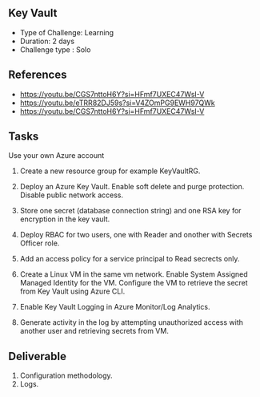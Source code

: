 ## Key Vault

- Type of Challenge: Learning
- Duration: 2 days
- Challenge type : Solo

## References

- https://youtu.be/CGS7nttoH6Y?si=HFmf7UXEC47WsI-V
- https://youtu.be/eTRR82DJ59s?si=V4ZOmPG9EWH97QWk
- https://youtu.be/CGS7nttoH6Y?si=HFmf7UXEC47WsI-V

## Tasks

Use your own Azure account

1. Create a new resource group for example KeyVaultRG. 
2. Deploy an Azure Key Vault. Enable soft delete and purge protection. Disable public network access.
3. Store one secret (database connection string) and one RSA key for encryption in the key vault.
4. Deploy RBAC for two users, one with Reader and onother with Secrets Officer role.
5. Add an access policy for a service principal to Read secrects only.
6. Create a Linux VM in the same vm network. Enable System Assigned Managed Identity for the VM. 
   Configure the VM to retrieve the secret from Key Vault using Azure CLI.

7. Enable Key Vault Logging in Azure Monitor/Log Analytics.
8. Generate activity in the log by attempting unauthorized access with another user and retrieving secrets from VM.

## Deliverable

1. Configuration methodology.
2. Logs.
